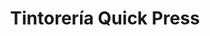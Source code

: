 ---
title: "Tintorería Quick Press"
url: /caracas/tintoreria-quick-press-calle-l-santa-rosa-de-lima/
shop: Wäscherei
---